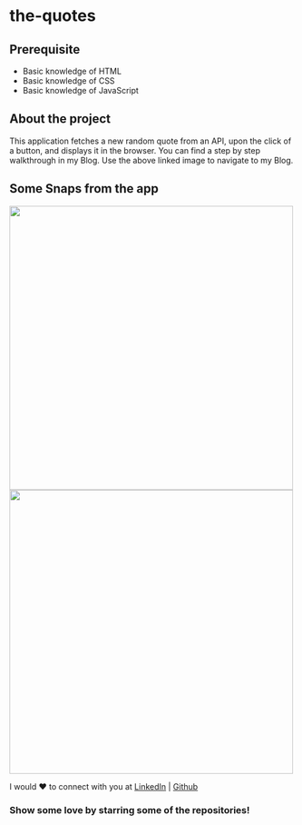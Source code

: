 # the-quotes


## Prerequisite
- Basic knowledge of HTML
- Basic knowledge of CSS
- Basic knowledge of JavaScript


## About the project
This application fetches a new random quote from an API, upon the click of a button, and displays it in the browser. You can find a step by step walkthrough in my Blog. Use the above linked image to navigate to my Blog.


## Some Snaps from the app
<p>
<img src="project_snap/index.gif" width="500">
<img src="project_snap/quotes.gif" width="500">
</p>



I would ❤ to connect with you at  <a href="https://www.linkedin.com/in/youreachedrahat/">LinkedIn</a> | <a href="https://github.com/maleficscorpio">Github</a>


 ### Show some love by starring some of the repositories!
